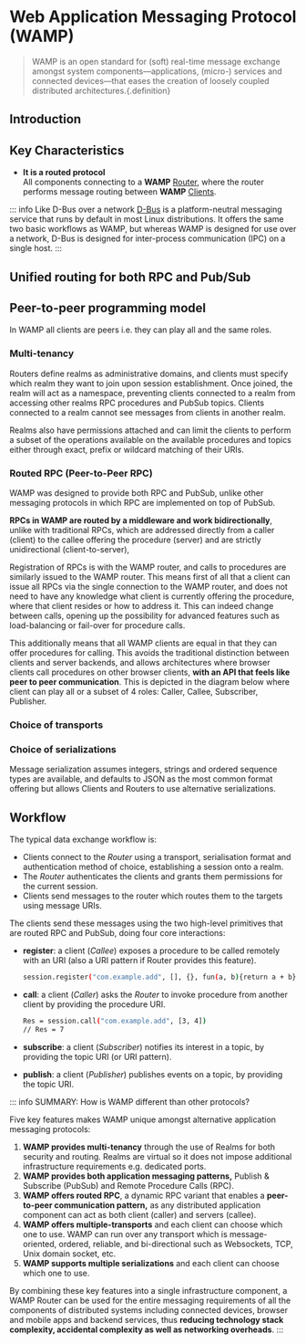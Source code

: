 # Web Application Messaging Protocol (WAMP)
>WAMP is an open standard for (soft) real-time message exchange amongst system components—applications, (micro-) services and connected devices—that eases the creation of loosely coupled distributed architectures.{.definition}

## Introduction

## Key Characteristics

* **It is a routed protocol**<br>All components connecting to a **WAMP** [Router](/concepts/router), where the router performs message routing between **WAMP** [Clients](/concepts/client).

::: info Like D-Bus over a network
[D-Bus](https://en.wikipedia.org/wiki/D-Bus) is a platform-neutral messaging service that runs by default in most Linux distributions. It offers the same two basic workflows as WAMP, but whereas WAMP is designed for use over a network, D-Bus is designed for inter-process communication (IPC) on a single host.
:::

## Unified routing for both RPC and Pub/Sub

## Peer-to-peer programming model
In WAMP all clients are peers i.e. they can play all and the same roles.

### Multi-tenancy

Routers define realms as administrative domains, and clients must specify which realm they want to join upon session establishment. Once joined, the realm will act as a namespace, preventing clients connected to a realm from accessing other realms  RPC procedures and PubSub topics. Clients connected to a realm cannot see messages from clients in another realm.

<ZoomImg src="/assets/realm_diagram.png"/>


Realms also have permissions attached and can limit the clients to perform a subset of the operations available on the available procedures and topics either through exact, prefix or wildcard matching of their URIs.

### Routed RPC (Peer-to-Peer RPC)

WAMP was designed to provide both RPC and PubSub, unlike other messaging protocols in which RPC are implemented on top of PubSub.

**RPCs in WAMP are routed by a middleware and work bidirectionally**, unlike with traditional RPCs, which are addressed directly from a caller (client) to the callee offering the procedure (server) and are strictly unidirectional (client-to-server),

Registration of RPCs is with the WAMP router, and calls to procedures are similarly issued to the WAMP router. This means first of all that a client can issue all RPCs via the single connection to the WAMP router, and does not need to have any knowledge what client is currently offering the procedure, where that client resides or how to address it. This can indeed change between calls, opening up the possibility for advanced features such as load-balancing or fail-over for procedure calls.

This additionally means that all WAMP clients are equal in that they can offer procedures for calling. This avoids the traditional distinction between clients and server backends, and allows architectures where browser clients call procedures on other browser clients, **with an API that feels like peer to peer communication**. This is depicted in the diagram below where client can play all or a subset of 4 roles: Caller, Callee, Subscriber, Publisher.

### Choice of transports

### Choice of serializations

Message serialization assumes integers, strings and ordered sequence types are available, and defaults to JSON as the most common format offering but allows Clients and Routers to use alternative serializations.

## Workflow

The typical data exchange workflow is:

- Clients connect to the *Router* using a transport, serialisation format and authentication method of choice, establishing a session onto a realm.
- The *Router* authenticates the clients and grants them permissions for the current session.
- Clients send messages to the router which routes them to the targets using message URIs.

The clients send these messages using the two high-level primitives that are routed RPC and PubSub, doing four core interactions:

- **register**: a client (*Callee*) exposes a procedure to be called remotely with an URI (also a URI pattern if Router provides this feature).

    ```bash
    session.register("com.example.add", [], {}, fun(a, b){return a + b})
    ```

- **call**: a client (*Caller*) asks the *Router* to invoke procedure from another client by providing the procedure URI.

    ```bash
    Res = session.call("com.example.add", [3, 4])
    // Res = 7
    ```

- **subscribe**: a client (*Subscriber*) notifies its interest in a topic, by providing the topic URI (or URI pattern).
- **publish**: a client (*Publisher*) publishes events on a topic, by providing the topic URI.

::: info SUMMARY: How is WAMP different than other protocols?

Five key features makes WAMP unique amongst alternative application messaging protocols:

1. **WAMP provides multi-tenancy** through the use of Realms for both security and routing. Realms are virtual so it does not impose additional infrastructure requirements e.g. dedicated ports.
2. **WAMP provides both application messaging patterns,** Publish & Subscribe (PubSub) and Remote Procedure Calls (RPC).
3. **WAMP offers routed RPC**, a dynamic RPC variant that enables a **peer-to-peer communication pattern,** as any distributed application component can act as both client (caller) and servers (callee).
4. **WAMP offers multiple-transports** and each client can choose which one to use. WAMP can run over any transport which is message-oriented, ordered, reliable, and bi-directional such as Websockets, TCP, Unix domain socket, etc.
5. **WAMP supports multiple serializations** and each client can choose which one to use.

By combining these key features into a single infrastructure component, a WAMP Router can be used for the entire messaging requirements of all the components of distributed systems including connected devices, browser and mobile apps and backend services, thus **reducing technology stack complexity, accidental complexity as well as networking overheads**.
:::
